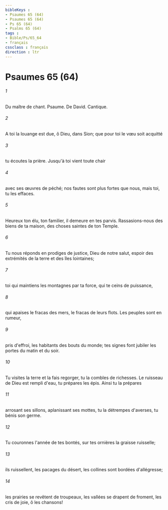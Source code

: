 ```yaml
---
bibleKeys : 
- Psaumes 65 (64)
- Psaumes 65 (64)
- Ps 65 (64)
- Psalms 65 (64)
tags : 
- Bible/Ps/65_64
- français
cssclass : français
direction : ltr
---
```


# Psaumes 65 (64)

###### 1
Du maître de chant. Psaume. De David. Cantique.
###### 2
A toi la louange est due, ô Dieu, dans Sion; que pour toi le vœu soit acquitté
###### 3
tu écoutes la prière. Jusqu'à toi vient toute chair
###### 4
avec ses œuvres de péché; nos fautes sont plus fortes que nous, mais toi, tu les effaces.
###### 5
Heureux ton élu, ton familier, il demeure en tes parvis. Rassasions-nous des biens de ta maison, des choses saintes de ton Temple.
###### 6
Tu nous réponds en prodiges de justice, Dieu de notre salut, espoir des extrémités de la terre et des îles lointaines;
###### 7
toi qui maintiens les montagnes par ta force, qui te ceins de puissance,
###### 8
qui apaises le fracas des mers, le fracas de leurs flots. Les peuples sont en rumeur,
###### 9
pris d'effroi, les habitants des bouts du monde; tes signes font jubiler les portes du matin et du soir.
###### 10
Tu visites la terre et la fais regorger, tu la combles de richesses. Le ruisseau de Dieu est rempli d'eau, tu prépares les épis. Ainsi tu la prépares
###### 11
arrosant ses sillons, aplanissant ses mottes, tu la détrempes d'averses, tu bénis son germe.
###### 12
Tu couronnes l'année de tes bontés, sur tes ornières la graisse ruisselle;
###### 13
ils ruissellent, les pacages du désert, les collines sont bordées d'allégresse;
###### 14
les prairies se revêtent de troupeaux, les vallées se drapent de froment, les cris de joie, ô les chansons!
